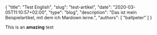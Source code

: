 {
    "title": "Test English",
    "slug": "test-artikel",
    "date": "2020-03-05T11:10:57+02:00",
    "type": "blog",
    "description": "Das ist mein Beispielartikel, mit dem ich Mardown lerne.",
    "authors": [ "baltpeter" ]
}

This is an **amazing** test
